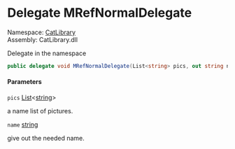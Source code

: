 ﻿# Delegate MRefNormalDelegate

Namespace: [CatLibrary](CatLibrary.md)  
Assembly: CatLibrary.dll

Delegate in the namespace

```csharp
public delegate void MRefNormalDelegate(List<string> pics, out string name)
```

#### Parameters

`pics` [List](https://learn.microsoft.com/dotnet/api/system.collections.generic.list\-1)<[string](https://learn.microsoft.com/dotnet/api/system.string)\>

a name list of pictures.

`name` [string](https://learn.microsoft.com/dotnet/api/system.string)

give out the needed name.

